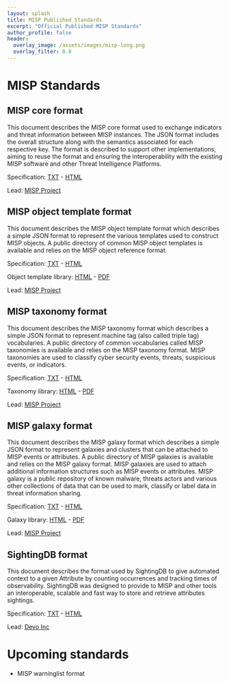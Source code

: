 ```yaml
---
layout: splash
title: MISP Published Standards
excerpt: "Official Published MISP Standards"
author_profile: false
header:
  overlay_image: /assets/images/misp-long.png
  overlay_filter: 0.8
---
```



# MISP Standards

## MISP core format

This document describes the MISP core format used to exchange indicators and threat information between MISP instances. The JSON format includes the overall structure along with the semantics associated for each respective key. The format is described to support other implementations, aiming to reuse the format and ensuring the interoperability with the existing MISP software and other Threat Intelligence Platforms.

Specification: [TXT](https://www.misp-standard.org/rfc/misp-standard-core.txt) - [HTML](https://www.misp-standard.org/rfc/misp-standard-core.html)

Lead: [MISP Project](https://www.misp-project.org/)

## MISP object template format

This document describes the MISP object template format which describes a simple JSON format to represent the various templates used to construct MISP objects. A public directory of common MISP object templates is available and relies on the MISP object reference format.

Specification: [TXT](https://www.misp-standard.org/rfc/misp-standard-object-template-format.txt) - [HTML](https://www.misp-standard.org/rfc/misp-standard-object-template-format.html)

Object template library: [HTML](https://www.misp-project.org/objects.html) - [PDF](https://www.misp-project.org/objects.pdf)

Lead: [MISP Project](https://www.misp-project.org/)

## MISP taxonomy format

This document describes the MISP taxonomy format which describes a simple JSON format to represent machine tag (also called triple tag) vocabularies. A public directory of common vocabularies called MISP taxonomies is available and relies on the MISP taxonomy format. MISP taxonomies are used to classify cyber security events, threats, suspicious events, or indicators.

Specification: [TXT](https://www.misp-standard.org/rfc/misp-standard-taxonomy-format.txt) - [HTML](https://www.misp-standard.org/rfc/misp-standard-taxonomy-format.html)

Taxonomy library: [HTML](https://www.misp-project.org/taxonomies.html) - [PDF](https://www.misp-project.org/taxonomies.pdf)

Lead: [MISP Project](https://www.misp-project.org/)

## MISP galaxy format

This document describes the MISP galaxy format which describes a simple JSON format to represent galaxies and clusters that can be attached to MISP events or attributes. A public directory of MISP galaxies is available and relies on the MISP galaxy format. MISP galaxies are used to attach additional information structures such as MISP events or attributes. MISP galaxy is a public repository of known malware, threats actors and various other collections of data that can be used to mark, classify or label data in threat information sharing.

Specification: [TXT](https://www.misp-standard.org/rfc/misp-standard-galaxy-format.txt) - [HTML](https://www.misp-standard.org/rfc/misp-standard-galaxy-format.html)

Galaxy library: [HTML](https://www.misp-galaxy.org) - [PDF](https://www.misp-project.org/galaxy.pdf)

Lead: [MISP Project](https://www.misp-project.org/)

## SightingDB format

This document describes the format used by SightingDB to give automated context to a given Attribute by counting occurrences and tracking times of observability.  SightingDB was designed to provide to MISP and other tools an interoperable, scalable and fast way to store and retrieve attributes sightings.

Specification: [TXT](https://www.misp-standard.org/rfc/sightingdb-format.txt) - [HTML](https://www.misp-standard.org/rfc/sightingdb-format.html)

Lead: [Devo Inc](https://www.devo.com/)

# Upcoming standards

- MISP warninglist format


